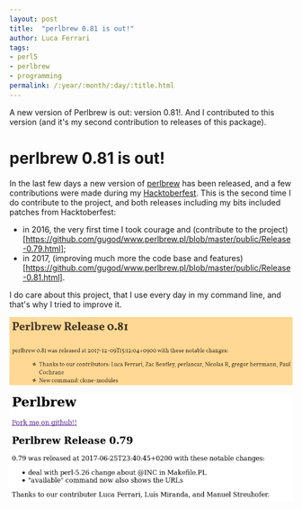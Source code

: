 ```yaml
---
layout: post
title:  "perlbrew 0.81 is out!"
author: Luca Ferrari
tags:
- perl5
- perlbrew
- programming
permalink: /:year/:month/:day/:title.html
---
```


A new version of Perlbrew is out: version 0.81!. And I contributed to this version (and it's my second contribution to releases of this package).

# perlbrew 0.81 is out!

In the last few days a new version of [perlbrew](http://perlbrew.pl) has been released, and a few contributions were made during my [Hacktoberfest](https://fluca1978.github.io/2017/10/31/Hacktoberfest.html).
This is the second time I do contribute to the project, and both releases including my bits included patches from Hacktoberfest:

- in 2016, the very first time I took courage and (contribute to the project)[https://github.com/gugod/www.perlbrew.pl/blob/master/public/Release-0.79.html];
- in 2017, (improving much more the code base and features)[https://github.com/gugod/www.perlbrew.pl/blob/master/public/Release-0.81.html].

I do care about this project, that I use every day in my command line, and that's why I tried to improve it.


![perlbrew 0.8.1](/images/posts/perlbrew/perlbrew_081.png)

![perlbrew 0.7.9](/images/posts/perlbrew/perlbrew_079.png)

